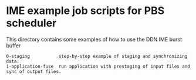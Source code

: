 # IME example job scripts for PBS scheduler

This directory contains some examples of how to use the DDN IME burst buffer

```
0-staging           step-by-step example of staging and synchronizing data.
1-application-fuse  run application with prestaging of input files and sync of output files.
```
